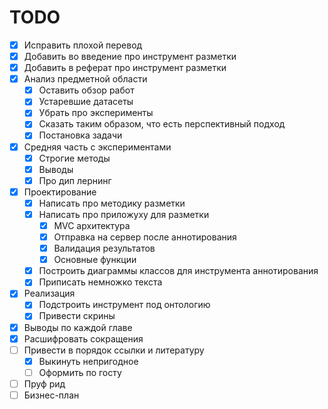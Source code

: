 TODO
====

- [x] Исправить плохой перевод
- [x] Добавить во введение про инструмент разметки
- [x] Добавить в реферат про инструмент разметки
- [x] Анализ предметной области
    - [x] Оставить обзор работ
    - [x] Устаревшие датасеты
    - [x] Убрать про эксперименты
    - [x] Сказать таким образом, что есть перспективный подход
    - [x] Постановка задачи
- [x] Средняя часть с экспериментами
    - [x] Строгие методы
    - [x] Выводы
    - [x] Про дип лернинг
- [x] Проектирование
    - [x] Написать про методику разметки
    - [x] Написать про приложуху для разметки
        - [x] MVC архитектура
        - [x] Отправка на сервер после аннотирования
        - [x] Валидация результатов
        - [x] Основные функции
    - [x] Построить диаграммы классов для инструмента аннотирования
    - [x] Приписать немножко текста
- [x] Реализация
    - [x] Подстроить инструмент под онтологию
    - [x] Привести скрины
- [x] Выводы по каждой главе
- [x] Расшифровать сокращения
- [ ] Привести в порядок ссылки и литературу
    - [x] Выкинуть непригодное
    - [ ] Оформить по госту
- [ ] Пруф рид
- [ ] Бизнес-план
